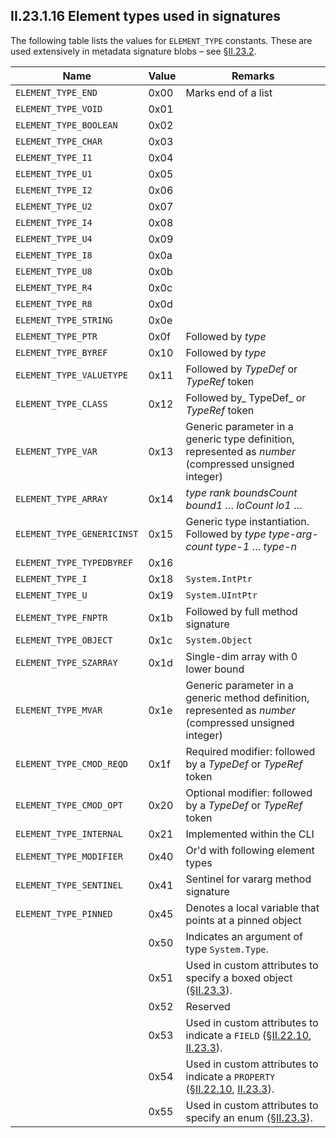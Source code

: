## II.23.1.16 Element types used in signatures

The following table lists the values for `ELEMENT_TYPE` constants. These are used extensively in metadata signature blobs &ndash; see §[II.23.2](ii.23.2-blobs-and-signatures.md).

 Name | Value | Remarks
 ---- | ---- | ----
 `ELEMENT_TYPE_END` | 0x00 | Marks end of a list
 `ELEMENT_TYPE_VOID` | 0x01 | &nbsp;
 `ELEMENT_TYPE_BOOLEAN` | 0x02 | &nbsp;
 `ELEMENT_TYPE_CHAR` | 0x03 | &nbsp;
 `ELEMENT_TYPE_I1` | 0x04 | &nbsp;
 `ELEMENT_TYPE_U1` | 0x05 | &nbsp;
 `ELEMENT_TYPE_I2` | 0x06 | &nbsp;
 `ELEMENT_TYPE_U2` | 0x07 | &nbsp;
 `ELEMENT_TYPE_I4` | 0x08 | &nbsp;
 `ELEMENT_TYPE_U4` | 0x09 | &nbsp;
 `ELEMENT_TYPE_I8` | 0x0a | &nbsp;
 `ELEMENT_TYPE_U8` | 0x0b | &nbsp;
 `ELEMENT_TYPE_R4` | 0x0c | &nbsp;
 `ELEMENT_TYPE_R8` | 0x0d | &nbsp;
 `ELEMENT_TYPE_STRING` | 0x0e | &nbsp;
 `ELEMENT_TYPE_PTR` | 0x0f | Followed by *type*
 `ELEMENT_TYPE_BYREF` | 0x10 | Followed by *type*
 `ELEMENT_TYPE_VALUETYPE` | 0x11 | Followed by _TypeDef_ or _TypeRef_ token
 `ELEMENT_TYPE_CLASS` | 0x12 | Followed by_ TypeDef_ or _TypeRef_ token
 `ELEMENT_TYPE_VAR` | 0x13 | Generic parameter in a generic type definition, represented as _number_ (compressed unsigned integer)
 `ELEMENT_TYPE_ARRAY` | 0x14 | *type* *rank* *boundsCount* *bound1* &hellip; *loCount* *lo1* &hellip;
 `ELEMENT_TYPE_GENERICINST` | 0x15 | Generic type instantiation. Followed by *type* *type-arg-count* *type-1* &hellip; *type-n*
 `ELEMENT_TYPE_TYPEDBYREF` | 0x16 | &nbsp;
 `ELEMENT_TYPE_I` | 0x18 | `System.IntPtr`
 `ELEMENT_TYPE_U` | 0x19 | `System.UIntPtr`
 `ELEMENT_TYPE_FNPTR` | 0x1b | Followed by full method signature
 `ELEMENT_TYPE_OBJECT` | 0x1c | `System.Object`
 `ELEMENT_TYPE_SZARRAY` | 0x1d | Single-dim array with 0 lower bound
 `ELEMENT_TYPE_MVAR` | 0x1e | Generic parameter in a generic method definition, represented as *number* (compressed unsigned integer)
 `ELEMENT_TYPE_CMOD_REQD` | 0x1f | Required modifier: followed by a _TypeDef_ or _TypeRef_ token
 `ELEMENT_TYPE_CMOD_OPT` | 0x20 | Optional modifier: followed by a _TypeDef_ or _TypeRef_ token
 `ELEMENT_TYPE_INTERNAL` | 0x21 | Implemented within the CLI
 `ELEMENT_TYPE_MODIFIER` | 0x40 | Or'd with following element types
 `ELEMENT_TYPE_SENTINEL` | 0x41 | Sentinel for vararg method signature
 `ELEMENT_TYPE_PINNED` | 0x45 | Denotes a local variable that points at a pinned object
 &nbsp; | 0x50 | Indicates an argument of type `System.Type`.
 &nbsp; | 0x51 | Used in custom attributes to specify a boxed object (§[II.23.3](#todo-missing-hyperlink)).
 &nbsp; | 0x52 | Reserved
 &nbsp; | 0x53 | Used in custom attributes to indicate a `FIELD` (§[II.22.10](ii.22.10-customattribute-0x0c.md), [II.23.3](#todo-missing-hyperlink)).
 &nbsp; | 0x54 | Used in custom attributes to indicate a `PROPERTY` (§[II.22.10](ii.22.10-customattribute-0x0c.md), [II.23.3](#todo-missing-hyperlink)).
 &nbsp; | 0x55 | Used in custom attributes to specify an enum (§[II.23.3](#todo-missing-hyperlink)).
